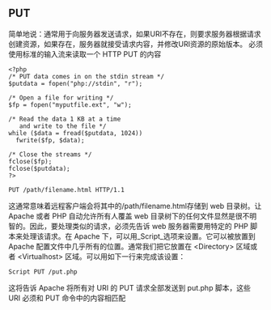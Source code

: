 ## PUT

简单地说：通常用于向服务器发送请求，如果URI不存在，则要求服务器根据请求创建资源，如果存在，服务器就接受请求内容，并修改URI资源的原始版本。 必须使用标准的输入流来读取一个 HTTP PUT 的内容

```
<?php
/* PUT data comes in on the stdin stream */
$putdata = fopen("php://stdin", "r");

/* Open a file for writing */
$fp = fopen("myputfile.ext", "w");

/* Read the data 1 KB at a time
   and write to the file */
while ($data = fread($putdata, 1024))
  fwrite($fp, $data);

/* Close the streams */
fclose($fp);
fclose($putdata);
?>
```

```
PUT /path/filename.html HTTP/1.1
```

这通常意味着远程客户端会将其中的/path/filename.html存储到 web 目录树。让 Apache 或者 PHP 自动允许所有人覆盖 web 目录树下的任何文件显然是很不明智的。因此，要处理类似的请求，必须先告诉 web 服务器需要用特定的 PHP 脚本来处理该请求。在 Apache 下，可以用_Script_选项来设置。它可以被放置到 Apache 配置文件中几乎所有的位置。通常我们把它放置在 &lt;Directory&gt; 区域或者 &lt;Virtualhost&gt; 区域。可以用如下一行来完成该设置：

```
Script PUT /put.php

```

这将告诉 Apache 将所有对 URI 的 PUT 请求全部发送到 put.php 脚本，这些 URI 必须和 PUT 命令中的内容相匹配

  


